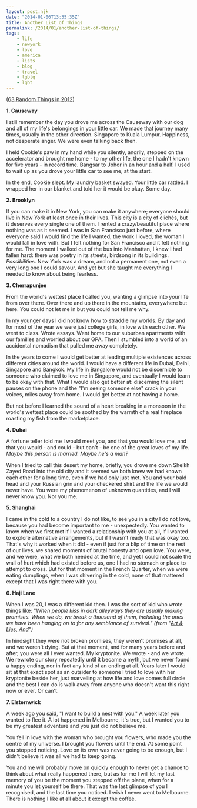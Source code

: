 ```yaml
---
layout: post.njk
date: "2014-01-06T13:35:35Z"
title: Another List of Things
permalink: /2014/01/another-list-of-things/
tags:
    - life
    - newyork
    - love
    - america
    - lists
    - blog
    - travel
    - lgbtq
    - lgbt
---
```


([63 Random Things in 2012](http://popagandhi.com/2012/11/63random/))

**1. Causeway**

I still remember the day you drove me across the Causeway with our dog and all of my life's belongings in your little car. We made that journey many times, usually in the other direction. Singapore to Kuala Lumpur. Happiness, not desperate anger. We were even talking back then.

I held Cookie's paw in my hand while you silently, angrily, stepped on the accelerator and brought me home - to my other life, the one I hadn't known for five years - in record time. Bangsar to Johor in an hour and a half. I used to wait up as you drove your little car to see me, at the start.

In the end, Cookie slept. My laundry basket swayed. Your little car rattled. I wrapped her in our blanket and told her it would be okay. Some day.

**2. Brooklyn**

If you can make it in New York, you can make it anywhere; everyone should live in New York at least once in their lives. This city is a city of clichés, but it deserves every single one of them. I rented a crazy/beautiful place where nothing was as it seemed. I was in San Francisco just before, where everyone said I would find the life I wanted, the work I loved, the woman I would fall in love with. But I felt nothing for San Francisco and it felt nothing for me. The moment I walked out of the bus into Manhattan, I knew I had fallen hard: there was poetry in its streets, birdsong in its buildings. _Possibilities_. New York was a dream, and not a permanent one, not even a very long one I could savour. And yet but she taught me everything I needed to know about being fearless.

**3. Cherrapunjee**

From the world's wettest place I called you, wanting a glimpse into your life from over there. Over there and up there in the mountains, everywhere but here. You could not let me in but you could not tell me why.

In my younger days I did not know how to straddle my worlds. By day and for most of the year we were just college girls, in love with each other. We went to class. Wrote essays. Went home to our suburban apartments with our families and worried about our GPA. Then I stumbled into a world of an accidental nomadism that pulled me away completely.

In the years to come I would get better at leading multiple existences across different cities around the world. I would have a different life in Dubai, Delhi, Singapore and Bangkok. My life in Bangalore would not be discernible to someone who claimed to love me in Singapore, and eventually I would learn to be okay with that. What I would also get better at: discerning the silent pauses on the phone and the "I'm seeing someone else" crack in your voices, miles away from home. I would get better at not having a home.

But not before I learned the sound of a heart breaking in a monsoon in the world's wettest place could be soothed by the warmth of a real fireplace roasting my fish from the marketplace.

**4. Dubai**

A fortune teller told me I would meet you, and that you would love me, and that you would - and could - but can't - be one of the great loves of my life. _Maybe this person is married. Maybe he's a man?_

When I tried to call this desert my home, briefly, you drove me down Sheikh Zayed Road into the old city and it seemed we both knew we had known each other for a long time, even if we had only just met. You and your bald head and your Russian grin and your checkered shirt and the life we would never have. You were my phenomenon of unknown quantities, and I will never know you. Nor you me.

**5. Shanghai**

I came in the cold to a country I do not like, to see you in a city I do not love, because you had become important to me - unexpectedly. You wanted to know when we first met if I wanted a relationship with you at all, if I wanted to explore alternative arrangements, but if I wasn't ready that was okay too. That's why it worked when it did - even if just for a blip of time on the rest of our lives, we shared moments of brutal honesty and open love. You were, and we were, what we both needed at the time, and yet I could not scale the wall of hurt which had existed before us, one I had no stomach or place to attempt to cross. But for that moment in the French Quarter, when we were eating dumplings, when I was shivering in the cold, none of that mattered except that I was right there with you.

**6. Haji Lane**

When I was 20, I was a different kid then. I was the sort of kid who wrote things like: "_When people kiss in dark alleyways they are usually making promises. When we do, we break a thousand of them, including the ones we have been hanging on to for any semblance of survival." (from "[Art & Lies, And](http://popagandhi.com/2006/01/art-and-lies-and/)")_

In hindsight they were not broken promises, they weren't promises at all, and we weren't dying. But at that moment, and for many years before and after, you were all I ever wanted. My kryptonite. We wrote - and we wrote. We rewrote our story repeatedly until it became a myth, but we never found a happy ending, nor in fact any kind of an ending at all. Years later I would sit at that exact spot as an outsider to someone I tried to love with her kryptonite beside her, just marvelling at how life and love comes full circle and the best I can do is walk away from anyone who doesn't want this right now or ever. Or can't.

**7. Elsternwick**

A week ago you said, "I want to build a nest with you." A week later you wanted to flee it. A lot happened in Melbourne, it's true, but I wanted you to be my greatest adventure and you just did not believe me.

You fell in love with the woman who brought you flowers, who made you the centre of my universe. I brought you flowers until the end. At some point you stopped noticing. Love on its own was never going to be enough, but I didn't believe it was all we had to keep going.

You and me will probably move on quickly enough to never get a chance to think about what really happened there, but as for me I will let my last memory of you be the moment you stepped off the plane, when for a minute you let yourself be there. That was the last glimpse of you I recognised, and the last time you noticed. I wish I never went to Melbourne. There is nothing I like at all about it except the coffee.
